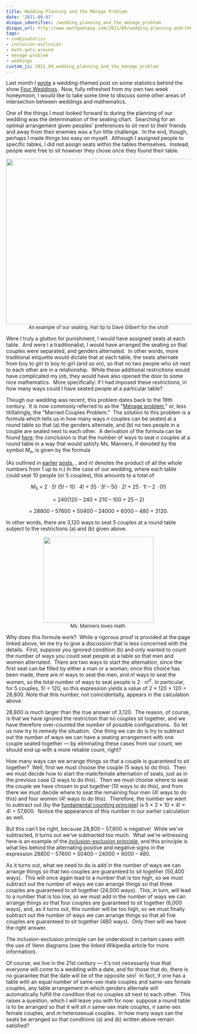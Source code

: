 ```yaml
---
title: Wedding Planning and the Ménage Problem
date: '2011-09-07'
disqus_identifier: /wedding_planning_and_the_menage_problem
disqus_url: http://www.mathgoespop.com/2011/09/wedding-planning-and-the-mnage-problem.html
tags:
- combinatorics
- inclusion-exclusion
- math-gets-around
- menage-problem
- weddings
custom_js: 2011_09_wedding_planning_and_the_menage_problem
---
```

Last month I <a href="http://www.mathgoespop.com/2011/08/four-weddings-and-some-statistics.html">wrote</a> a wedding-themed post on some statistics behind the show <a href="http://en.wikipedia.org/wiki/Four_Weddings">Four Weddings</a>.  Now, fully refreshed from my own two week honeymoon, I would like to take some time to discuss some other areas of intersection between weddings and mathematics.

One of the things I most looked forward to during the planning of our wedding was the determination of the seating chart.  Searching for an optimal arrangement given peoples' preferences to sit next to their friends and away from their enemies was a fun little challenge.  In the end, though, perhaps I made things too easy on myself.  Although I assigned people to specific tables, I did not assign seats within the tables themselves.  Instead, people were free to sit however they chose once they found their table.

<p style="text-align:center;font-size:small"><a href="http://www.mathgoespop.com/images/2011/09/dgwed1.jpg"><img class="size-full wp-image-1373" title="dgwed1" src="http://www.mathgoespop.com/images/2011/09/dgwed1.jpg" alt="" width="600" height="450" /></a><br>An example of our seating.  Hat tip to Dave Gilbert for the shot!</p>

Were I truly a glutton for punishment, I would have assigned seats at each table.  And were I a traditionalist, I would have arranged the seating so that couples were separated, and genders alternated.  In other words, more traditional etiquette would dictate that at each table, the seats alternate from boy to girl to boy to girl (and so on), so that no two people who sit next to each other are in a relationship.  While these additional restrictions would have complicated my job, they would have also opened the door to some nice mathematics.  More specifically: if I had imposed these restrictions, in how many ways could I have seated people at a particular table?

Though our wedding was recent, this problem dates back to the 19th century.  It is now commonly referred to as the "<a href="http://en.wikipedia.org/wiki/M%C3%A9nage_problem">Ménage problem</a>," or, less titillatingly, the "Married Couples Problem."  The solution to this problem is a formula which tells us in how many ways <em>n</em> couples can be seated at a round table so that (a) the genders alternate, and (b) no two people in a couple are seated next to each other.  A derivation of the formula can be found <a href="http://www.math.dartmouth.edu/~doyle/docs/menage/menage/menage.html">here</a>; the conclusion is that the number of ways to seat <em>n</em> couples at a round table in a way that would satisfy Ms. Manners, if denoted by the symbol <em>M<sub>n</sub></em>, is given by the formula

<p style="text-align: center;"><span id="form1"></span></p>

<p>(As outlined in <a href="http://www.mathgoespop.com/2010/12/humanities.html">earlier</a> <a href="http://www.mathgoespop.com/2010/07/top-chef-mathematics.html">posts</a>, <span id="form2"></span>, and <em>n</em>! denotes the product of all the whole numbers from 1 up to <em>n</em>.) In the case of our wedding, where each table could seat 10 people (or 5 couples), this amounts to a total of</p>
<p style="text-align: center;"><em>M</em><sub>5</sub> = 2 &middot; 5! (5! &ndash; 10 &middot; 4! + 35 &middot; 3! &ndash; 50 &middot; 2! + 25 &middot; 1! &ndash; 2 &middot; 0!)</p>
<p style="text-align: center;"> = 240(120 &ndash; 240 + 210 &ndash; 100 + 25 &ndash; 2)</p>
<p style="text-align: center;"> = 28800 &ndash; 57600 + 50400 &ndash; 24000 + 6000 &ndash; 480 = 3120.</p>
<p>In other words, there are 3,120 ways to seat 5 couples at a round table subject to the restrictions (a) and (b) given above.</p>

<p style="text-align:center;font-size:small"><a href="http://www.mathgoespop.com/images/2011/09/missmanners.jpg"><img class="size-full wp-image-1384" title="missmanners" src="http://www.mathgoespop.com/images/2011/09/missmanners.jpg" alt="" width="300" height="234" /></a><br>Ms. Manners loves math.</p>

Why does this formula work?  While a rigorous proof is provided at the page linked above, let me try to give a discussion that is less concerned with the details.  First, suppose you ignored condition (b) and only wanted to count the number of ways you could seat people at a table so that men and women alternated.  There are two ways to start the alternation, since the first seat can be filled by either a man or a woman; once this choice has been made, there are <em>n</em>! ways to seat the men, and <em>n</em>! ways to seat the women, so the total number of ways to seat people is 2 &middot; <em>n</em>!<sup>2</sup>. In particular, for 5 couples, 5! = 120, so this expression yields a value of 2 &times; 120 &times; 120 = 28,800. Note that this number, not coincidentally, appears in the calculation above.

28,800 is much larger than the true answer of 3,120.  The reason, of course, is that we have ignored the restriction that no couples sit together, and we have therefore over-counted the number of possible configurations.  So let us now try to remedy the situation.  One thing we can do is try to subtract out the number of ways we can have a seating arrangement with one couple seated together &mdash; by eliminating these cases from our count, we should end up with a more reliable count, right?

How many ways can we arrange things so that a couple is guaranteed to sit together?  Well, first we must choose the couple (5 ways to do this).  Then we must decide how to start the male/female alternation of seats, just as in the previous case (2 ways to do this).  Then we must choose where to seat the couple we have chosen to put together (10 ways to do this), and from there we must decide where to seat the remaining four men (4! ways to do this) and four women (4! ways to do this).  Therefore, the number we want to subtract out (by the <a href="http://en.wikipedia.org/wiki/Rule_of_product">fundamental counting principle</a>) is 5 &times; 2 &times; 10 &times; 4! &times; 4! = 57,600.  Notice the appearance of this number in our earlier calculation as well.

But this can't be right, because 28,800 &ndash; 57,600 is negative!  While we've subtracted, it turns out we've subtracted too much.  What we're witnessing here is an example of the <a href="http://en.wikipedia.org/wiki/Inclusion%E2%80%93exclusion_principle">inclusion-exclusion principle</a>, and this principle is what lies behind the alternating positive and negative signs in the expression 28800 &ndash; 57600 + 50400 &ndash; 24000 + 6000 &ndash; 480.

As it turns out, what we need to do is add in the number of ways we can arrange things so that two couples are guaranteed to sit together (50,400 ways).  This will once again lead to a number that is too high, so we must subtract out the number of ways we can arrange things so that three couples are guaranteed to sit together (24,000 ways).  This, in turn, will lead to a number that is too low, so we must add in the number of ways we can arrange things so that four couples are guaranteed to sit together (6,000 ways), and, as it turns out, this number will be too high, so we must finally subtract out the number of ways we can arrange things so that all five couples are guaranteed to sit together (480 ways).  Only then will we have the right answer.

The inclusion-exclusion principle can be understood in certain cases with the use of Venn diagrams (see the linked Wikipedia article for more information).

Of course, we live in the 21st century &mdash; it's not necessarily true that everyone will come to a wedding with a date, and for those that do, there is no guarantee that the date will be of the opposite sex!  In fact, if one has a table with an equal number of same-sex male couples and same-sex female couples, any table arrangement in which genders alternate will automatically fulfill the condition that no couples sit next to each other.  This raises a question, which I will leave you with for now: suppose a round table is to be arranged so that it will sit <em>n</em> same-sex male couples, <em>n</em> same-sex female couples, and <em>m</em> heterosexual couples.  In how many ways can the seats be arranged so that conditions (a) and (b) written above remain satisfied?
